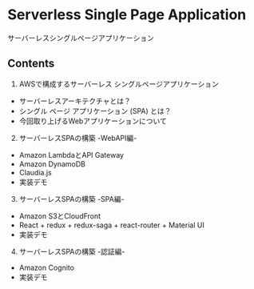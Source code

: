 # Serverless Single Page Application

サーバーレスシングルページアプリケーション

## Contents

1. AWSで構成するサーバーレス シングルページアプリケーション
  - サーバーレスアーキテクチャとは？
  - シングル ページ アプリケーション (SPA) とは？
  - 今回取り上げるWebアプリケーションについて
2. サーバーレスSPAの構築 -WebAPI編-
  - Amazon LambdaとAPI Gateway
  - Amazon DynamoDB
  - Claudia.js
  - 実装デモ
3. サーバーレスSPAの構築 -SPA編-
  - Amazon S3とCloudFront
  - React + redux + redux-saga + react-router + Material UI
  - 実装デモ
4. サーバーレスSPAの構築 -認証編-
  - Amazon Cognito
  - 実装デモ
